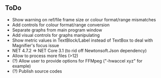 ## ToDo

- Show warning on ref/file frame size or colour format/range mismatches
- Add сontrols for colour format/range conversion
- Separate graphs from main program window
- Add visual controls for graphs manipulating
- Show metric values in TextBlock/Label instead of TextBox to deal with Magnifier's focus issue
- NET 4.7.2 => NET Core 3.1 (to rid off Newtonsoft.Json dependency)
- Allow to process more files (>12)
- (?) Allow user to provide options for FFMpeg ("-hwaccel xyz" for example)
- (?) Publish source codes
